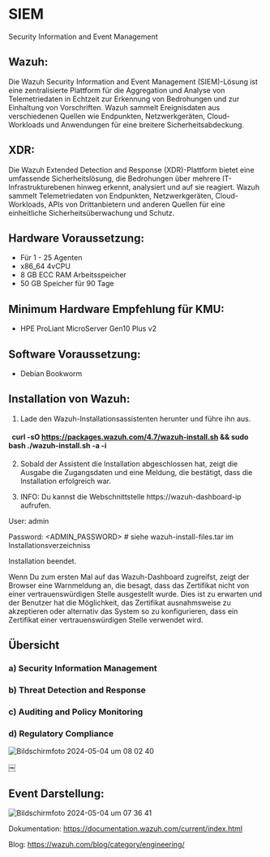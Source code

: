 # SIEM
Security Information and Event Management

## Wazuh:
Die Wazuh Security Information and Event Management (SIEM)-Lösung ist eine zentralisierte Plattform für die Aggregation und Analyse von Telemetriedaten in Echtzeit zur Erkennung von Bedrohungen und zur Einhaltung von Vorschriften. Wazuh sammelt Ereignisdaten aus verschiedenen Quellen wie Endpunkten, Netzwerkgeräten, Cloud-Workloads und Anwendungen für eine breitere Sicherheitsabdeckung.

## XDR:
Die Wazuh Extended Detection and Response (XDR)-Plattform bietet eine umfassende Sicherheitslösung, die Bedrohungen über mehrere IT-Infrastrukturebenen hinweg erkennt, analysiert und auf sie reagiert. Wazuh sammelt Telemetriedaten von Endpunkten, Netzwerkgeräten, Cloud-Workloads, APIs von Drittanbietern und anderen Quellen für eine einheitliche Sicherheitsüberwachung und Schutz.

## Hardware Voraussetzung:
- Für 1 - 25 Agenten
- x86_64 4vCPU
- 8 GB ECC RAM Arbeitsspeicher
- 50 GB Speicher für 90 Tage

## Minimum Hardware Empfehlung für KMU:
- HPE ProLiant MicroServer Gen10 Plus v2

## Software Voraussetzung:
- Debian Bookworm


## Installation von Wazuh:

1. Lade den Wazuh-Installationsassistenten herunter und führe ihn aus.
####   curl -sO https://packages.wazuh.com/4.7/wazuh-install.sh && sudo bash ./wazuh-install.sh -a -i

2. Sobald der Assistent die Installation abgeschlossen hat, zeigt die Ausgabe die Zugangsdaten und eine Meldung, die bestätigt, dass die Installation erfolgreich war.

3. INFO: Du kannst die Webschnittstelle https://wazuh-dashboard-ip aufrufen. 

User: admin

Password: <ADMIN_PASSWORD> # siehe wazuh-install-files.tar im Installationsverzeichniss

Installation beendet.

Wenn Du zum ersten Mal auf das Wazuh-Dashboard zugreifst, zeigt der Browser eine Warnmeldung an, die besagt, dass das Zertifikat nicht von einer vertrauenswürdigen Stelle ausgestellt wurde. Dies ist zu erwarten und der Benutzer hat die Möglichkeit, das Zertifikat ausnahmsweise zu akzeptieren oder alternativ das System so zu konfigurieren, dass ein Zertifikat einer vertrauenswürdigen Stelle verwendet wird.

## Übersicht
### a) Security Information Management
### b) Threat Detection and Response
### c) Auditing and Policy Monitoring
### d) Regulatory Compliance

![Bildschirmfoto 2024-05-04 um 08 02 40](https://github.com/okawango-oss/SIEM/assets/125760839/ee532975-c39d-40fb-a0c5-bac4c941a63c)

￼
## Event Darstellung:

![Bildschirmfoto 2024-05-04 um 07 36 41](https://github.com/okawango-oss/SIEM/assets/125760839/2e1f9eb5-a107-4015-92f6-327308bb88e6)

Dokumentation:
https://documentation.wazuh.com/current/index.html

Blog:
https://wazuh.com/blog/category/engineering/ 
